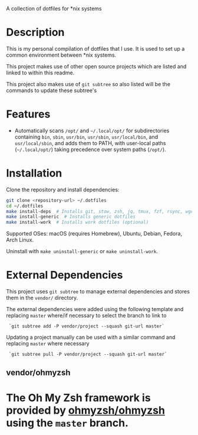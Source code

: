 A collection of dotfiles for \*nix systems

# Description

This is my personal compilation of dotfiles that I use. It is used to set up a common environment between \*nix systems.

This project makes use of other open source projects which are listed and linked to within this readme.

This project also makes use of `git subtree` so also listed will be the commands to update these subtree's

# Features

- Automatically scans `/opt/` and `~/.local/opt/` for subdirectories containing `bin`, `sbin`, `usr/bin`, `usr/sbin`, `usr/local/bin`, and `usr/local/sbin`, and adds them to PATH, with user-local paths (`~/.local/opt/`) taking precedence over system paths (`/opt/`).

# Installation

Clone the repository and install dependencies:

```bash
git clone <repository-url> ~/.dotfiles
cd ~/.dotfiles
make install-deps  # Installs git, stow, zsh, jq, tmux, fzf, rsync, wget if needed
make install-generic  # Installs generic dotfiles
make install-work  # Installs work dotfiles (optional)
```

Supported OSes: macOS (requires Homebrew), Ubuntu, Debian, Fedora, Arch Linux.

Uninstall with `make uninstall-generic` or `make uninstall-work`.

# External Dependencies

This project uses `git subtree` to manage external dependencies and stores them in the `vendor/` directory.

The external dependencies were added using the following template and replacing `master` where/if necessary to select the branch to link to

     `git subtree add -P vendor/project --squash git-url master`

Updating a project manually can be used with a similar command and replacing `master` where necessary

     `git subtree pull -P vendor/project --squash git-url master`

## vendor/ohmyzsh

# The Oh My Zsh framework is provided by [ohmyzsh/ohmyzsh](https://github.com/ohmyzsh/ohmyzsh) using the `master` branch.




